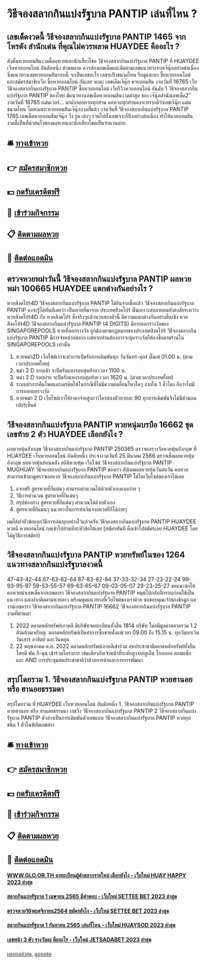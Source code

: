 # วิธีจองสลากกินแบ่งรัฐบาล PANTIP เล่นที่ไหน ?
## เลขเด็ดงวดนี้ วิธีจองสลากกินแบ่งรัฐบาล PANTIP 1465 จาก โหรดัง สำนักเด่น ที่คุณไม่ควรพลาด HUAYDEE คืออะไร ?
ดังนั้นหวยออมสินงวดนี้คอหวยและนักเสี่ยงโชค วิธีจองสลากกินแบ่งรัฐบาล PANTIP ที่ HUAYDEE เว็บหวยออนไลน์ อันดับหนึ่ง ห้ามพลาด ควรส่องเลขเด็ดและติดตามเลขแนวทางจากเจ๊นุ๊กอย่างต่อเนื่อง ซึ่งแนวทางเลขหวยออมสินรอบนี้ จะเป็นเลขอะไร เลขจะปังขนาดไหน รีบดูและหา ซื้อหวยออนไลน์ และสมัครสมาชิกเว็บ ซื้อหวยออนไลน์ กันเลย นะคะ
เลขเด็ดเจ๊นุ๊ก หวยออมสิน งวดวันที่ 16765
เว็บ วิธีจองสลากกินแบ่งรัฐบาล PANTIP ซื้อหวยออนไลน์ เว็บรีวิวหวยออนไลน์ อันดับ 1 วิธีจองสลากกินแบ่งรัฐบาล PANTIP ของไทย มีแนวทางเลขเด็ดหวยออมสินงวดล่าสุด ของ เจ๊นุ๊กสำนักเลขเด็ด2″ งวดวันที่ 16765 แม่นเวอร์… มาฝากคอหวยทุกท่าน คอหวยทุกท่านคงจะทราบดีว่าเลขเจ๊นุ๊ก แม่นขนาดไหน โดยเฉพาะหวยออมสินเจ๊นุ๊กงวดที่แล้ว งวดวันที่ วิธีจองสลากกินแบ่งรัฐบาล PANTIP 1765 เลขเด็ดหวยออมสินเจ๊นุ๊ก วิ่ง รูด เด้งๆ รวมไปทั้งเลขเจาะก็ปังอย่างต่อเนื่อง ทำให้หวยออมสินงวดนี้เป็นที่น่าสนใจของคอหวยและนักเสี่ยงโชคเป็นจำนวนมาก

## 🛎 [ทางเข้าหวย](https://bit.ly/3BG5bNw)
## 👉 [สมัครสมาชิกหวย](https://bit.ly/3BG5bNw)
## 💵 [กดรับเครดิตฟรี](https://bit.ly/3C3mvgS)
## 👑 [เข้าร่วมกิจกรรม](https://bit.ly/3C3mvgS)
## 📋 [ติดตามผลหวย](https://bit.ly/3C3mvgS)
## 📱 [ติดต่อแอดมิน](https://bit.ly/3C3mvgS)

## ตรวจหวยพม่าวันนี้ วิธีจองสลากกินแบ่งรัฐบาล PANTIP ผลหวยพม่า 100665 HUAYDEE แตกต่างกันอย่างไร ?
หวยสิงคโปร์4D วิธีจองสลากกินแบ่งรัฐบาล PANTIP ได้ยินจากชื่อเเล้ว วิธีจองสลากกินแบ่งรัฐบาล PANTIP คงจะรู้ได้ทันทีเลยว่า เป็นหวยที่มาจาก ประเทศสิงคโปร์ นั้นเอง เเต่หลายคนยังสงสัยระหว่างหวยสิงคโปร์4D กับ หวยสิงคโปร์ ซึ่งจริงๆเเล้วหวยสองตัวนี้ มีความแตกต่างกันอย่างสิ้นเชิง หวยสิงคโปร์4D วิธีจองสลากกินแบ่งรัฐบาล PANTIP (4 DIGITS) มีการออกรางวัลของ SINGAPOREPOOLS หวยที่ออกรางวัล ถูกต้องตามกฏหมายของประเทศสิงคโปร์ วิธีจองสลากกินแบ่งรัฐบาล PANTIP มีการจำหน่ายสลาก เเต่หากท่านต้องการจะลุ้นรางวัลก็ต้องซื้อตามร้านใน SINGAPOREPOOLS เท่านั้น
1. หวยพม่า2D เว็บไซต์เราจะทำการเปิดรับการเดิมพันทุก วันจันทร์-ศุกร์ ตั้งแต่ 01.00 น. (ตามเวลาประเทศไทย)
2. พม่า 2 D รอบเช้า จะปิดรับแทงรอบสุดท้าย เวลา 1100 น.
3. พม่า 2 D รอบบ่าย จะปิดรับแทงรอบสุดท้าย เวลา 1620 น. (ตามเวลาประเทศไทย)
4. ระบบทำการคืนโพยและเครดิตให้ในกรณีที่ไม่มีความเคลื่อนไหวใดๆ ภายใน 1 ชั่วโมง ถือว่าไม่มีการออกผลรางวัล
5. หวยพม่า 2 D เว็บไซต์เราให้ราคาจ่ายสูงกว่าใครสองตัวบาทละ 90 ทุกการเดิมพันจึงไม่มีส่วนลดเปอร์เซ็นต์

## วิธีจองสลากกินแบ่งรัฐบาล PANTIP หวยหนุ่มบรบือ 16662 ชุดเลขท้าย 2 ตัว HUAYDEE เลือกยังไง ?
ผลหวยหุ้นอังกฤษ วิธีจองสลากกินแบ่งรัฐบาล PANTIP 250365 ตรวจผลรางวัลหวยหุ้นอังกฤษ ที่ HUAYDEE เว็บหวยออนไลน์ อันดับหนึ่ง ประจำงวดวันที่ 25 มีนาคม 2566 ตรวจเช็คผลหวยหุ้นอังกฤษ ผลหวยหุ้นย้อนหลัง สถิติหวยหุ้น เว็บไซต์ วิธีจองสลากกินแบ่งรัฐบาล PANTIP MUGHUAY วิธีจองสลากกินแบ่งรัฐบาล PANTIP ของเรา อัปเดตผลหวยหุ้นวันต่อวัน คอหวยสามารถเข้ามาดูตรวจผลหวย วิธีจองสลากกินแบ่งรัฐบาล PANTIP ได้ในเว็บไซต์ของเราได้เลย
1. แจกฟรี สูตรหวยยี่กีแม่นๆ สามารถคำนวณได้ด้วยตัวเองแบบง่าย ๆ
2. วิธีการคำนวณ สูตรหวยยี่กีแม่นๆ
3. สรุปช่องทาง สูตรหวยยี่กีแม่นๆ คำนวณได้ด้วยตัวเอง
4. สูตรหวยยี่กีแม่นๆ แนวทางในการทำเงินจากหวยยี่กีได้ง่ายๆ

ผมได้ทำหัวข้อแยกวิธีการเล่นทุกอย่างไว้แล้วครับ วิธีจองสลากกินแบ่งรัฐบาล PANTIP HUAYDEE หวยดี หวยออนไลน์ กดเข้าไปอ่านทีละหัวข้อได้เลย
(สมัครทันที คือเข้าไปสมัครเลย HUAYDEE โดยไม่ดูวิธีการสมัคร)

## วิธีจองสลากกินแบ่งรัฐบาล PANTIP หวยทรัพย์ในซอง 1264 แนวทางสลากกินแบ่งรัฐบาลงวดนี้
47-43-42-44
67-63-62-64
87-83-82-84
37-33-32-34
27-23-22-24
99-93-95-97
59-53-55-57
69-63-65-67
09-03-05-07
29-23-25-27
ขอแนะนำให้คอหวยนำเลขเด็ดจากเลขดารา วิธีจองสลากกินแบ่งรัฐบาล PANTIP หมุนไปกลับอีกรอบก่อนใช้เป็นแนวทาง และฝากติดตามหวยลาว พร้อมชุดแนวทางที่เว็บไซต์ของเราด้วย
ขอขอบคุณเจ้าของข้อมูล
ผลงานเลขดารา วิธีจองสลากกินแบ่งรัฐบาล PANTIP 16662 วิธีจองสลากกินแบ่งรัฐบาล PANTIP งวดที่ผ่านมา

1. 2022 ตลาดหลักทรัพย์เกาหลี มีบริษัทจดทะเบียนทั้งสิ้น 1814 บริษัท โดยมีมูลค่าตลาดรวม 1.2 ล้านล้านเหรียญ. ตลาดหลักทรัพย์เปิดทำการซื้อขายตั้งแต่เวลา 09.00 ถึง 15.15 น. ทุกวันยกเว้นวันเสาร์ อาทิตย์ และวันหยุด
2. 22 พฤษภาคม ค.ศ. 2022 ตลาดหลักทรัพย์เกาหลีเข้าร่วม สหประชาชาติตลาดหลักทรัพย์ยั่งยืน โดยมี พัน กี-มุน เข้าร่วมโครงการ เช่นเดียวกับเจ้าหน้าที่ระดับสูงจากยูเอ็น โกลบอล คอมแพ็ก และ AND การประชุมสหประชาชาติว่าด้วยการค้าและการการพัฒนา

## สรุปโดยรวม 1. วิธีจองสลากกินแบ่งรัฐบาล PANTIP หวยฮานอย หรือ ฮานอยธรรมดา
สรุปโดยรวม ที่ HUAYDEE เว็บหวยออนไลน์ อันดับหนึ่ง 1. วิธีจองสลากกินแบ่งรัฐบาล PANTIP หวยฮานอย หรือ ฮานอยธรรมดา เลขวิ่ง วิธีจองสลากกินแบ่งรัฐบาล PANTIP 2 วิธีจองสลากกินแบ่งรัฐบาล PANTIP ตัวล่างเป็นการเดิมพันตัวเลขแบบ วิธีจองสลากกินแบ่งรัฐบาล PANTIP หวยทุกชนิด 1 ตัวในพิกัดเลขล่าง

## 🛎 [ทางเข้าหวย](https://bit.ly/3BG5bNw)
## 👉 [สมัครสมาชิกหวย](https://bit.ly/3BG5bNw)
## 💵 [กดรับเครดิตฟรี](https://bit.ly/3C3mvgS)
## 👑 [เข้าร่วมกิจกรรม](https://bit.ly/3C3mvgS)
## 📋 [ติดตามผลหวย](https://bit.ly/3C3mvgS)
## 📱 [ติดต่อแอดมิน](https://bit.ly/3C3mvgS)

#### [WWW.GLO.OR.TH ลงทะเบียนผู้ค้าสลากรายใหม่ เลือกยังไง - เว็บใหม่ HUAY HAPPY 2023 ล่าสุด](https://atom.io/themes/www.glo.or.th%20ลงทะเบียนผู้ค้าสลากรายใหม่%20เลือกยังไง%20-%20เว็บใหม่%20huay%20happy%202023%20ล่าสุด)
#### [สลากกินแบ่งรัฐบาล 1 เมษายน 2565 มีคำตอบ - เว็บใหม่ SETTEE BET 2023 ล่าสุด](https://atom.io/themes/สลากกินแบ่งรัฐบาล%201%20เมษายน%202565%20มีคำตอบ%20-%20เว็บใหม่%20settee%20bet%202023%20ล่าสุด)
#### [ตรวจหวย16พฤศจิกายน2564 สมัครยังไง - เว็บใหม่ SETTEE BET 2023 ล่าสุด](https://atom.io/themes/ตรวจหวย16พฤศจิกายน2564%20สมัครยังไง%20-%20เว็บใหม่%20settee%20bet%202023%20ล่าสุด)
#### [สลากกินแบ่งรัฐบาล 1 กันยายน 2565 เล่นที่ไหน - เว็บใหม่ HUAYSOD 2023 ล่าสุด](https://atom.io/themes/สลากกินแบ่งรัฐบาล%201%20กันยายน%202565%20เล่นที่ไหน%20-%20เว็บใหม่%20huaysod%202023%20ล่าสุด)
#### [เลขหน้า 3 ตัว รางวัลละ คืออะไร - เว็บใหม่ JETSADABET 2023 ล่าสุด](https://atom.io/themes/เลขหน้า%203%20ตัว%20รางวัลละ%20คืออะไร%20-%20เว็บใหม่%20jetsadabet%202023%20ล่าสุด)

[ผลบอลล่าสุด](https://siamsport.tv "ผลบอลล่าสุด"), [ดูบอลสด](https://siamsport.tv/ดูบอลสด "ดูบอลสด")